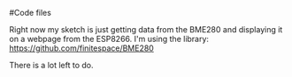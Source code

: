 #Code files

Right now my sketch is just getting data from the BME280 and displaying it on a webpage from the ESP8266. I'm using the library: https://github.com/finitespace/BME280

There is a lot left to do.
